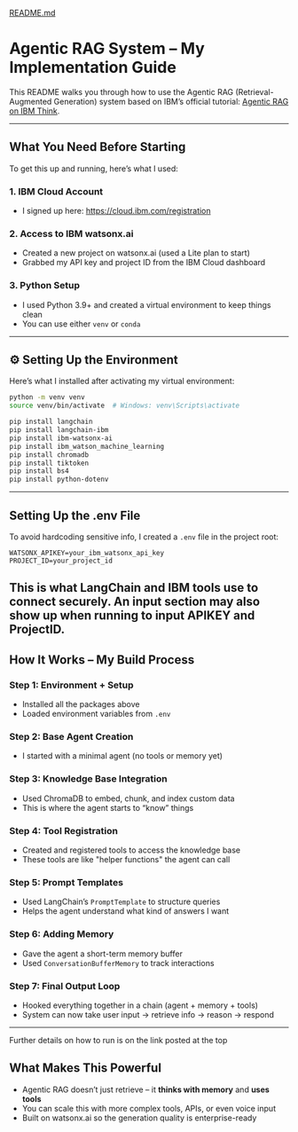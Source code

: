 [README.md](https://github.com/user-attachments/files/21539932/README.md)

#  Agentic RAG System – My Implementation Guide

This README walks you through how to use the Agentic RAG (Retrieval-Augmented Generation) system based on IBM’s official tutorial: [Agentic RAG on IBM Think](https://www.ibm.com/think/tutorials/agentic-rag#763338457). 

---

##  What You Need Before Starting

To get this up and running, here’s what I used:

### 1. IBM Cloud Account
- I signed up here: https://cloud.ibm.com/registration

### 2. Access to IBM watsonx.ai
- Created a new project on watsonx.ai (used a Lite plan to start)
- Grabbed my API key and project ID from the IBM Cloud dashboard

### 3. Python Setup
- I used Python 3.9+ and created a virtual environment to keep things clean
- You can use either `venv` or `conda`

---

## ⚙️ Setting Up the Environment

Here’s what I installed after activating my virtual environment:

```bash
python -m venv venv
source venv/bin/activate  # Windows: venv\Scripts\activate

pip install langchain
pip install langchain-ibm
pip install ibm-watsonx-ai
pip install ibm_watson_machine_learning
pip install chromadb
pip install tiktoken
pip install bs4
pip install python-dotenv
```

---

## Setting Up the .env File

To avoid hardcoding sensitive info, I created a `.env` file in the project root:

```env
WATSONX_APIKEY=your_ibm_watsonx_api_key
PROJECT_ID=your_project_id
```

This is what LangChain and IBM tools use to connect securely.
An input section may also show up when running to input APIKEY and ProjectID.
---

## How It Works – My Build Process

### Step 1: Environment + Setup
- Installed all the packages above
- Loaded environment variables from `.env`

### Step 2: Base Agent Creation
- I started with a minimal agent (no tools or memory yet)

### Step 3: Knowledge Base Integration
- Used ChromaDB to embed, chunk, and index custom data
- This is where the agent starts to “know” things

### Step 4: Tool Registration
- Created and registered tools to access the knowledge base
- These tools are like "helper functions" the agent can call

### Step 5: Prompt Templates
- Used LangChain’s `PromptTemplate` to structure queries
- Helps the agent understand what kind of answers I want

### Step 6: Adding Memory
- Gave the agent a short-term memory buffer
- Used `ConversationBufferMemory` to track interactions

### Step 7: Final Output Loop
- Hooked everything together in a chain (agent + memory + tools)
- System can now take user input → retrieve info → reason → respond

---
Further details on how to run is on the link posted at the top
## What Makes This Powerful

- Agentic RAG doesn’t just retrieve – it **thinks with memory** and **uses tools**
- You can scale this with more complex tools, APIs, or even voice input
- Built on watsonx.ai so the generation quality is enterprise-ready


